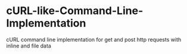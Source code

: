 # cURL-like-Command-Line-Implementation
cURL command line implementation for get and post http requests with inline and file data
